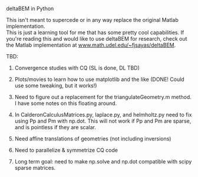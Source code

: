 deltaBEM in Python

This isn't meant to supercede or in any way replace the original Matlab implementation.  
This is just a learning tool for me that has some pretty cool capabilities.
If you're reading this and would like to use deltaBEM for research, check out the
Matlab implementation at www.math.udel.edu/~fjsayas/deltaBEM.


TBD:

1. Convergence studies with CQ (SL is done, DL TBD)

2. Plots/movies to learn how to use matplotlib and the like (DONE! Could use some tweaking, but it works!)

3. Need to figure out a replacement for the triangulateGeometry.m method.  I have some notes on this floating around.

4. In CalderonCalculusMatrices.py, laplace.py, and helmholtz.py need to fix using Pp and Pm with np.dot.  This will not work if Pp and Pm are sparse, and is pointless if they are scalar.

5. Need affine translations of geometries (not including inversions)

6. Need to parallelize & symmetrize CQ code

6. Long term goal: need to make np.solve and np.dot compatible with scipy sparse matrices.  
